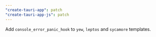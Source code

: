 ```yaml
---
"create-tauri-app": patch
"create-tauri-app-js": patch
---
```


Add `console_error_panic_hook` to `yew`, `leptos` and `sycamore` templates.